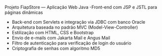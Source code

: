 Projeto FiapStore — Aplicação Web Java
-Front-end com JSP e JSTL para páginas dinâmicas
- Back-end com Servlets e integração via JDBC com banco Oracle
- Arquitetura baseada no padrão MVC (Model-View-Controller)
- Estilização com HTML, CSS e Bootstrap
- Envio de e-mails com Jakarta Mail e Angus Mail
- Filtro de autenticação para verificação de login do usuário
- Criptografia de senhas com algoritmo MD5
